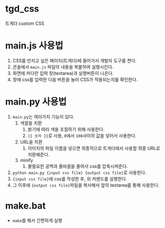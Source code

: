 # tgd_css
트게더 custom CSS

# main.js 사용법
1. CSS를 만지고 싶은 페이지(트게더)에 들어가서 개발자 도구를 켠다.
1. 콘솔에서 `main.js` 파일의 내용을 복붙하여 실행시킨다.
1. 화면에 커다란 입력 창(textarea)과 실행버튼이 나온다.
1. 창에 css를 입력한 다음 버튼을 눌러 CSS가 적용되는지를 확인한다.

# main.py 사용법
1. `main.py`는 여러가지 기능이 있다.
    1. 색깔을 치환
        1. 밝기에 따라 색을 조절하기 위해 사용한다.
        1. `{{ 숫자 }}`로 사용, `0`에서 `100`사이의 값을 넣어서 사용한다.
    1. URL을 치환
        1. 이미지의 파일 이름을 넣으면 최종적으로 트게더에서 사용할 최종 URL로 치환해준다.
    1. minify
        1. 불필요한 공백과 줄바꿈을 줄여서 css를 압축시켜준다.  
1. `python main.py {input css file} {output css file}`로 사용한다.
1. `{input css file}`에 css를 작성한 후, 위 커맨드를 실행한다.
1. 그 이후에 `{output css file}`파일을 복사해서 앞의 textarea를 통해 사용한다.

# make.bat
- `make`를 해서 간편하게 실행
